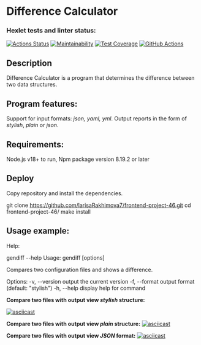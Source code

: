 Difference Calculator
===
### Hexlet tests and linter status:
[![Actions Status](https://github.com/larisaRakhimova7/frontend-project-46/workflows/hexlet-check/badge.svg)](https://github.com/larisaRakhimova7/frontend-project-46/actions)
[![Maintainability](https://api.codeclimate.com/v1/badges/80373e25c74e3e722f48/maintainability)](https://codeclimate.com/github/larisaRakhimova7/frontend-project-46/maintainability)
[![Test Coverage](https://api.codeclimate.com/v1/badges/80373e25c74e3e722f48/test_coverage)](https://codeclimate.com/github/larisaRakhimova7/frontend-project-46/test_coverage)
[![GitHub Actions](https://github.com/larisaRakhimova7/frontend-project-46/actions/workflows/project46-check.yml/badge.svg)](https://github.com/larisaRakhimova7/frontend-project-46/actions/workflows/project46-check.yml)

Description
---
Difference Calculator is a program that determines the difference between two data structures.

Program features:
---
Support for input formats: *json, yaml, yml*.
Output reports in the form of *stylish*, *plain* or *json*.

Requirements:
---
Node.js v18+ to run,
Npm package version 8.19.2 or later

Deploy 
---
Copy repository and install the dependencies.

git clone https://github.com/larisaRakhimova7/frontend-project-46.git
cd frontend-project-46/
make install

Usage example:
---
Help:

 gendiff --help
 Usage: gendiff [options] <filepath1> <filepath2>

 Compares two configuration files and shows a difference.

 Options:
   -v, --version        output the current version
   -f, --format <type>  output format (default: "stylish")
   -h, --help           display help for command

**Compare two files with output view *stylish* structure:**
   
 
   [![asciicast](https://asciinema.org/a/563532.svg)](https://asciinema.org/a/563532)
   
 **Compare two files with output view *plain* structure:**
   [![asciicast](https://asciinema.org/a/563534.svg)](https://asciinema.org/a/563534)
   
 **Compare two files with output view *JSON* format:**
   [![asciicast](https://asciinema.org/a/563531.svg)](https://asciinema.org/a/563531)

